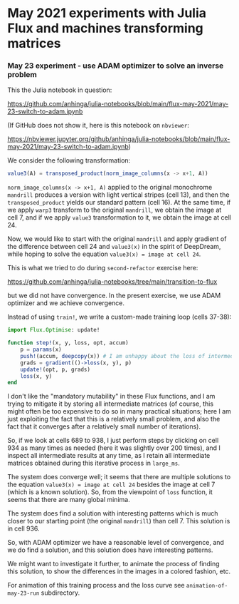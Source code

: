 # May 2021 experiments with Julia Flux and machines transforming matrices

### May 23 experiment - use ADAM optimizer to solve an inverse problem

This the Julia notebook in question:

https://github.com/anhinga/julia-notebooks/blob/main/flux-may-2021/may-23-switch-to-adam.ipynb

(If GitHub does not show it, here is this notebook on `nbviewer`:

https://nbviewer.jupyter.org/github/anhinga/julia-notebooks/blob/main/flux-may-2021/may-23-switch-to-adam.ipynb)

We consider the following transformation:

```julia
value3(A) = transposed_product(norm_image_columns(x -> x+1, A))
```

`norm_image_columns(x -> x+1, A)` applied to the original monochrome `mandrill`
produces a version with light vertical stripes (cell 13), and then the `transposed_product`
yields our standard pattern (cell 16). At the same time, if we apply `warp3` transform to the
original `mandrill`, we obtain the image at cell 7, and if we apply `value3` transformation
to it, we obtain the image at cell 24.

Now, we would like to start with the original `mandrill` and apply gradient of the difference
between cell 24 and `value3(x)` in the spirit of DeepDream, while hoping to solve the
equation `value3(x) = image at cell 24`.

This is what we tried to do during `second-refactor` exercise here:

https://github.com/anhinga/julia-notebooks/tree/main/transition-to-flux

but we did not have convergence. In the present exercise, we use ADAM optimizer
and we achieve convergence.

Instead of using `train!`, we write a custom-made training loop (cells 37-38):

```julia
import Flux.Optimise: update!

function step!(x, y, loss, opt, accum)
    p = params(x)
    push!(accum, deepcopy(x)) # I am unhappy about the loss of intermediate parameter values
    grads = gradient(()->loss(x, y), p)
    update!(opt, p, grads)
    loss(x, y)
end
```

I don't like the "mandatory mutability" in these Flux functions, and I am trying to mitigate it
by storing all intermediate matrices (of course, this might often be too expensive to do so
in many practical situations; here I am just exploiting the fact that this is a relatively
small problem, and also the fact that it converges after a relatively small number of iterations).

So, if we look at cells 689 to 938, I just perform steps by clicking on cell 934 as many times
as needed (here it was slightly over 200 times), and I inspect all intermediate results at any time,
as I retain all intermediate matrices obtained during this iterative process in `large_ms`.

The system does converge well; it seems that there are multiple solutions to the equation
`value3(x) = image at cell 24` besides the image at cell 7 (which is a known solution).
So, from the viewpoint of `loss` function, it seems that there are many global minima.

The system does find a solution with interesting patterns which is much closer to our starting
point (the original `mandrill`) than cell 7. This solution is in cell 936.

So, with ADAM optimizer we have a reasonable level of convergence, and we do find a solution,
and this solution does have interesting patterns.

We might want to investigate it further, to animate the process of finding this solution,
to show the differences in the images in a colored fashion, etc.

For animation of this training process and the loss curve see `animation-of-may-23-run` subdirectory.
